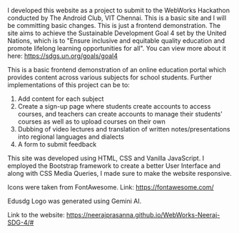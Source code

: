 I developed this website as a project to submit to the WebWorks Hackathon conducted by The Android Club, VIT Chennai. 
This is a basic site and I will be committing basic changes. This is just a frontend demonstration. 
The site aims to achieve the Sustainable Development Goal 4 set by the United Nations, which is to "Ensure inclusive and equitable quality education and promote lifelong learning opportunities for all". You can view more about it here: https://sdgs.un.org/goals/goal4

This is a basic frontend demonstration of an online education portal which provides content across various subjects for school students. 
Further implementations of this project can be to:
  1. Add content for each subject
  2. Create a sign-up page where students create accounts to access courses, and teachers can create accounts to manage their students' courses as well as to upload courses on their own
  3. Dubbing of video lectures and translation of written notes/presentations into regional languages and dialects
  4. A form to submit feedback

This site was developed using HTML, CSS and Vanilla JavaScript.
I employed the Bootstrap framework to create a better User Interface and along with CSS Media Queries, I made sure to make the website responsive.

Icons were taken from FontAwesome. Link: https://fontawesome.com/

Edusdg Logo was generated using Gemini AI.

Link to the website: https://neerajprasanna.github.io/WebWorks-Neeraj-SDG-4/#
